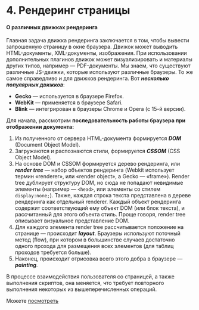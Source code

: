 # 4. Рендеринг страницы

#### О различных движках рендеринга

Главная задача движка рендеринга заключается в том, чтобы вывести запрошенную страницу в окне браузера. Движок может выводить HTML-документы, XML-документы, изображения. При использовании дополнительных плагинов движок может визуализировать и материалы других типов, например — PDF-документы. Мы знаем, что существуют различные JS-движки, которые используют различные браузеры. То же самое справедливо и для движков рендеринга. Вот _**несколько популярных движков**_:

* **Gecko** — используется в браузере Firefox.
* **WebKit** — применяется в браузере Safari.
* **Blink** — интегрирован в браузеры Chrome и Opera \(с 15-й версии\).

Для начала, рассмотрим **последовательность работы браузера при отображении документа:**

1. Из полученного от сервера HTML-документа формируется _**DOM**_ \(Document Object Model\).
2. Загружаются и распознаются стили, формируется _**CSSOM**_ \(CSS Object Model\).
3. На основе DOM и CSSOM формируется дерево рендеринга, или _**render tree**_ — набор объектов рендеринга \(Webkit использует термин «renderer», или «render object», а Gecko — «frame»\). Render tree дублирует структуру DOM, но сюда не попадают невидимые элементы \(например — `<head>`, или элементы со стилем `display:none;`\). Также, каждая строка текста представлена в дереве рендеринга как отдельный renderer. Каждый объект рендеринга содержит соответствующий ему объект DOM \(или блок текста\), и рассчитанный для этого объекта стиль. Проще говоря, render tree описывает визуальное представление DOM.
4. Для каждого элемента render tree рассчитывается положение на странице — происходит _**layout**_. Браузеры используют поточный метод \(flow\), при котором в большинстве случаев достаточно одного прохода для размещения всех элементов \(для таблиц проходов требуется больше\).
5. Наконец, происходит отрисовка всего этого добра в браузере — _**painting**_.

В процессе взаимодействия пользователя со страницей, а также выполнения скриптов, она меняется, что требует повторного выполнения некоторых из вышеперечисленных операций.

Можете [посмотреть](https://ru.coursera.org/lecture/tonkosti-verstki/kak-brauzier-chitaiet-html-i-css-PNp4K)

## 

